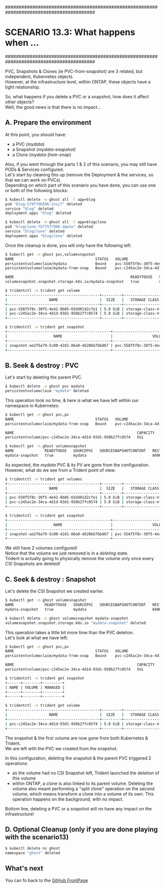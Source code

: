 #########################################################################################
# SCENARIO 13.3: What happens when ...
#########################################################################################

PVC, Snapshots & Clones (ie PVC-from-snapshot) are 3 related, but independent, Kubernetes objects.  
However, at the infrastructure level, within ONTAP, these objects have a tight relationship.  

So, what happens if you delete a PVC or a snapshot, how does it affect other objects?  
Well, the good news is that there is no impact...  

## A. Prepare the environment

At this point, you should have:  
- a PVC (*mydata*)
- a Snapshot (*mydata-snapshot*)
- a Clone (*mydata-from-snap*)

Also, if you went through the parts 1 & 2 of this scenario, you may still have PODs & Services configured.  
Let's start by cleaning this up (remove the Deployment & the services, so that we can work on PVCs).  
Depending on which part of this scenario you have done, you can use one or both of the following blocks:  
```bash
$ kubectl delete -n ghost all -l app=blog
pod "blog-578ff6b596-2nsj7" deleted
service "blog" deleted
deployment.apps "blog" deleted

$ kubectl delete -n ghost all -l app=blogclone
pod "blogclone-7b77577986-dqwtw" deleted
service "blogclone" deleted
deployment.apps "blogclone" deleted
```

Once the cleanup is done, you will only have the following left:  
```bash
$ kubectl get -n ghost pvc,volumesnapshot
NAME                                     STATUS   VOLUME                                     CAPACITY   ACCESS MODES   STORAGECLASS        VOLUMEATTRIBUTESCLASS   AGE
persistentvolumeclaim/mydata             Bound    pvc-558f5f8c-30f5-4e42-8b85-65dd01d2cfe1   5Gi        RWX            storage-class-nfs   <unset>                 32m
persistentvolumeclaim/mydata-from-snap   Bound    pvc-c245ac2e-34ca-4d1d-93d1-950b27fc0574   5Gi        RWX            storage-class-nfs   <unset>                 19m

NAME                                                     READYTOUSE   SOURCEPVC   SOURCESNAPSHOTCONTENT   RESTORESIZE   SNAPSHOTCLASS    SNAPSHOTCONTENT                                    CREATIONTIME   AGE
volumesnapshot.snapshot.storage.k8s.io/mydata-snapshot   true         mydata                              840Ki         csi-snap-class   snapcontent-ae2f6a79-5c00-42d1-86a0-d620bb7bbd67   26m            26m

$ tridentctl -n trident get volume
+------------------------------------------+---------+-------------------+----------+--------------------------------------+-------+---------+
|                   NAME                   |  SIZE   |   STORAGE CLASS   | PROTOCOL |             BACKEND UUID             | STATE | MANAGED |
+------------------------------------------+---------+-------------------+----------+--------------------------------------+-------+---------+
| pvc-558f5f8c-30f5-4e42-8b85-65dd01d2cfe1 | 5.0 GiB | storage-class-nfs | file     | 11d28fb4-6cf5-4c59-931d-94b8d8a5e061 |       | true    |
| pvc-c245ac2e-34ca-4d1d-93d1-950b27fc0574 | 5.0 GiB | storage-class-nfs | file     | 11d28fb4-6cf5-4c59-931d-94b8d8a5e061 |       | true    |
+------------------------------------------+---------+-------------------+----------+--------------------------------------+-------+---------+

$ tridentctl -n trident get snapshot
+-----------------------------------------------+------------------------------------------+---------+
|                     NAME                      |                  VOLUME                  | MANAGED |
+-----------------------------------------------+------------------------------------------+---------+
| snapshot-ae2f6a79-5c00-42d1-86a0-d620bb7bbd67 | pvc-558f5f8c-30f5-4e42-8b85-65dd01d2cfe1 | true    |
+-----------------------------------------------+------------------------------------------+---------+
```

## B. Seek & destroy : PVC

Let's start by deleting the parent PVC.  
```bash
$ kubectl delete -n ghost pvc mydata
persistentvolumeclaim "mydata" deleted
```

This operation took no time, & here is what we have left within our namespace in Kubernetes:  
```bash
$ kubectl get -n ghost pvc,pv
NAME                                     STATUS   VOLUME                                     CAPACITY   ACCESS MODES   STORAGECLASS        VOLUMEATTRIBUTESCLASS   AGE
persistentvolumeclaim/mydata-from-snap   Bound    pvc-c245ac2e-34ca-4d1d-93d1-950b27fc0574   5Gi        RWX            storage-class-nfs   <unset>                 21m

NAME                                                        CAPACITY   ACCESS MODES   RECLAIM POLICY   STATUS   CLAIM                    STORAGECLASS        VOLUMEATTRIBUTESCLASS   REASON   AGE
persistentvolume/pvc-c245ac2e-34ca-4d1d-93d1-950b27fc0574   5Gi        RWX            Delete           Bound    ghost/mydata-from-snap   storage-class-nfs   <unset>                          21m

$ kubectl get -n ghost volumesnapshot
NAME              READYTOUSE   SOURCEPVC   SOURCESNAPSHOTCONTENT   RESTORESIZE   SNAPSHOTCLASS    SNAPSHOTCONTENT                                    CREATIONTIME   AGE
mydata-snapshot   true         mydata                              840Ki         csi-snap-class   snapcontent-ae2f6a79-5c00-42d1-86a0-d620bb7bbd67   28m            28m
```

As expected, the *mydata* PVC & its PV are gone from the configuration.  
However, what do we see from a Trident point of view:  
```bash
$ tridentctl -n trident get volumes
+------------------------------------------+---------+-------------------+----------+--------------------------------------+----------+---------+
|                   NAME                   |  SIZE   |   STORAGE CLASS   | PROTOCOL |             BACKEND UUID             |  STATE   | MANAGED |
+------------------------------------------+---------+-------------------+----------+--------------------------------------+----------+---------+
| pvc-558f5f8c-30f5-4e42-8b85-65dd01d2cfe1 | 5.0 GiB | storage-class-nfs | file     | 11d28fb4-6cf5-4c59-931d-94b8d8a5e061 | deleting | true    |
| pvc-c245ac2e-34ca-4d1d-93d1-950b27fc0574 | 5.0 GiB | storage-class-nfs | file     | 11d28fb4-6cf5-4c59-931d-94b8d8a5e061 |          | true    |
+------------------------------------------+---------+-------------------+----------+--------------------------------------+----------+---------+

$ tridentctl -n trident get snapshot
+-----------------------------------------------+------------------------------------------+---------+
|                     NAME                      |                  VOLUME                  | MANAGED |
+-----------------------------------------------+------------------------------------------+---------+
| snapshot-ae2f6a79-5c00-42d1-86a0-d620bb7bbd67 | pvc-558f5f8c-30f5-4e42-8b85-65dd01d2cfe1 | true    |
+-----------------------------------------------+------------------------------------------+---------+
```

We still have 2 volumes configured!  
Notice that the volume we just removed is in a *deleting* state.  
Trident is actually going to physically remove the volume only once every CSI Snapshots are deleted!  

## C. Seek & destroy : Snapshot

Let's delete the CSI Snapshot we created earlier.

```bash
$ kubectl get -n ghost volumesnapshot
NAME              READYTOUSE   SOURCEPVC   SOURCESNAPSHOTCONTENT   RESTORESIZE   SNAPSHOTCLASS    SNAPSHOTCONTENT                                    CREATIONTIME   AGE
mydata-snapshot   true         mydata                              840Ki         csi-snap-class   snapcontent-ae2f6a79-5c00-42d1-86a0-d620bb7bbd67   28m            28m

$ kubectl delete -n ghost volumesnapshot mydata-snapshot
volumesnapshot.snapshot.storage.k8s.io "mydata-snapshot" deleted
```

This operation takes a little bit more time than the PVC deletion.  
Let's look at what we have left:  
```bash
$ kubectl get -n ghost pvc,pv
NAME                                     STATUS   VOLUME                                     CAPACITY   ACCESS MODES   STORAGECLASS        VOLUMEATTRIBUTESCLASS   AGE
persistentvolumeclaim/mydata-from-snap   Bound    pvc-c245ac2e-34ca-4d1d-93d1-950b27fc0574   5Gi        RWX            storage-class-nfs   <unset>                 27m

NAME                                                        CAPACITY   ACCESS MODES   RECLAIM POLICY   STATUS   CLAIM                    STORAGECLASS        VOLUMEATTRIBUTESCLASS   REASON   AGE
persistentvolume/pvc-c245ac2e-34ca-4d1d-93d1-950b27fc0574   5Gi        RWX            Delete           Bound    ghost/mydata-from-snap   storage-class-nfs   <unset>                          27m

$ tridentctl -n trident get snapshot
+------+--------+---------+
| NAME | VOLUME | MANAGED |
+------+--------+---------+
+------+--------+---------+

$ tridentctl -n trident get volume
+------------------------------------------+---------+-------------------+----------+--------------------------------------+-------+---------+
|                   NAME                   |  SIZE   |   STORAGE CLASS   | PROTOCOL |             BACKEND UUID             | STATE | MANAGED |
+------------------------------------------+---------+-------------------+----------+--------------------------------------+-------+---------+
| pvc-c245ac2e-34ca-4d1d-93d1-950b27fc0574 | 5.0 GiB | storage-class-nfs | file     | 11d28fb4-6cf5-4c59-931d-94b8d8a5e061 |       | true    |
+------------------------------------------+---------+-------------------+----------+--------------------------------------+-------+---------+
```

The snapshot & the first volume are now gone from both Kubernetes & Trident.  
We are left with the PVC we created from the snapshot.  

In this configuration, deleting the snapshot & the parent PVC triggered 2 operations:  
- as the volume had no CSI Snapshot left, Trident launched the deletion of this volume
- within ONTAP, a clone is also linked to its parent volume. Deleting the volume also meant performing a "split clone" operation on the second volume, which means transform a clone into a volume of its own. This operation happens on the background, with no impact.  

Bottom line, deleting a PVC or a snapshot will no have any impact on the infrastructure!

## D. Optional Cleanup (only if you are done playing with the scenario13)

```bash
$ kubectl delete ns ghost
namespace "ghost" deleted
```

## What's next

You can fo back to the [GitHub FrontPage](https://github.com/YvosOnTheHub/LabNetApp)
